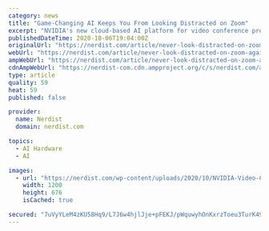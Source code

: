 ```yaml
---
category: news
title: "Game-Changing AI Keeps You From Looking Distracted on Zoom"
excerpt: "NVIDIA's new cloud-based AI platform for video conference providers can make attendees look like they're engaged even if they're not."
publishedDateTime: 2020-10-06T19:04:00Z
originalUrl: "https://nerdist.com/article/never-look-distracted-on-zoom-again-nvidia-ai-tech/"
webUrl: "https://nerdist.com/article/never-look-distracted-on-zoom-again-nvidia-ai-tech/"
ampWebUrl: "https://nerdist.com/article/never-look-distracted-on-zoom-again-nvidia-ai-tech/?amp"
cdnAmpWebUrl: "https://nerdist-com.cdn.ampproject.org/c/s/nerdist.com/article/never-look-distracted-on-zoom-again-nvidia-ai-tech/?amp"
type: article
quality: 59
heat: 59
published: false

provider:
  name: Nerdist
  domain: nerdist.com

topics:
  - AI Hardware
  - AI

images:
  - url: "https://nerdist.com/wp-content/uploads/2020/10/NVIDIA-Video-Conferencing-feature-image-10062020.jpg"
    width: 1200
    height: 676
    isCached: true

secured: "7uVyYLeM4zKU58Hq9/L7J6w4hjlJje+pFEKJ/pWquwyhOnKxrzToeu3TurK49x+pK0YhyDfvAwrEGULP17hA1DmfcwcMDHK6ll4xJauZ95EDXGWfohFeIhA4PX7l3N1FCSK6dg35j0ySrk9jhvFWeEK1ANwujuJCu9iNdYrfzuRFi2qiwApaeN/37jghFuSD4EkEKce2jbfCuTurPKD4TmNasQDgHrd/AawfZ6iISX2jAztqbLXyo2QZ7nqLyy76uIzypQGm8Eripl/D0Em68DmD0Jjjgi94uSZi/GaW9TdRH7tSBWqbT6hvYKsF+fM5y9GrjrzKseaydmooWSdEGRGCynqHBKZu+Te1wSf5+Vs=;KCwqsv+bbGSXSdpvH/Pfgg=="
---
```


